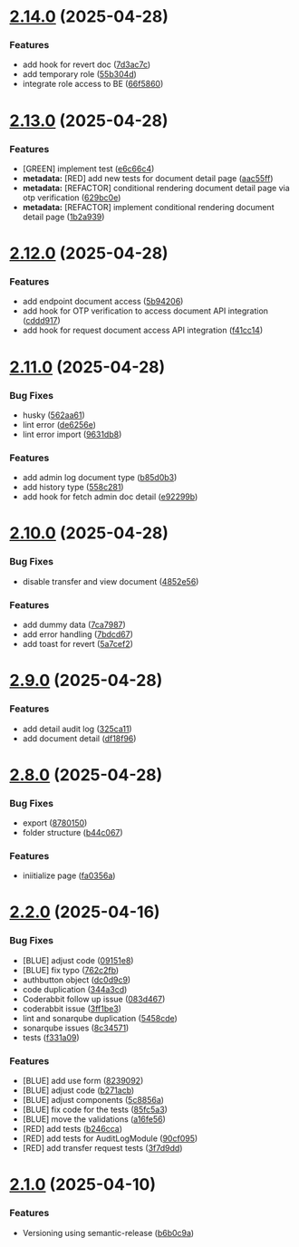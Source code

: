 # [2.14.0](https://github.com/PPL-B3/avento-origin-fe/compare/v2.13.0...v2.14.0) (2025-04-28)


### Features

* add hook for revert doc ([7d3ac7c](https://github.com/PPL-B3/avento-origin-fe/commit/7d3ac7c7172400b3d3d043306440e25052a3da82))
* add temporary role ([55b304d](https://github.com/PPL-B3/avento-origin-fe/commit/55b304d430fb10e30aee3b8d0f1ff102cf720fc7))
* integrate role access to BE ([66f5860](https://github.com/PPL-B3/avento-origin-fe/commit/66f586091c25d3366701acb152c4d45c5f87ca5a))

# [2.13.0](https://github.com/PPL-B3/avento-origin-fe/compare/v2.12.0...v2.13.0) (2025-04-28)


### Features

* [GREEN] implement test ([e6c66c4](https://github.com/PPL-B3/avento-origin-fe/commit/e6c66c4b111533411295365bea02f4ecc5f2f454))
* **metadata:** [RED] add new tests for document detail page ([aac55ff](https://github.com/PPL-B3/avento-origin-fe/commit/aac55ff96901877eadb968a0d4dd81260017f97e))
* **metadata:** [REFACTOR] conditional rendering document detail page via otp verification ([629bc0e](https://github.com/PPL-B3/avento-origin-fe/commit/629bc0e67b42f64f34c407ef0313d63cbc4d32d8))
* **metadata:** [REFACTOR] implement conditional rendering document detail page ([1b2a939](https://github.com/PPL-B3/avento-origin-fe/commit/1b2a939c1488e56188a00967a3095af0bc39e9bb))

# [2.12.0](https://github.com/PPL-B3/avento-origin-fe/compare/v2.11.0...v2.12.0) (2025-04-28)

### Features

- add endpoint document access ([5b94206](https://github.com/PPL-B3/avento-origin-fe/commit/5b942069178a05904f94b959a48fc18a276f557b))
- add hook for OTP verification to access document API integration ([cddd917](https://github.com/PPL-B3/avento-origin-fe/commit/cddd917c5d510ffcb82d8bcd030fda53cd39fed2))
- add hook for request document access API integration ([f41cc14](https://github.com/PPL-B3/avento-origin-fe/commit/f41cc1409eb3f52be60cbc138755959b90fbac09))

# [2.11.0](https://github.com/PPL-B3/avento-origin-fe/compare/v2.10.0...v2.11.0) (2025-04-28)

### Bug Fixes

- husky ([562aa61](https://github.com/PPL-B3/avento-origin-fe/commit/562aa6128468b379f503bb83cd48b35de1862dee))
- lint error ([de6256e](https://github.com/PPL-B3/avento-origin-fe/commit/de6256e5180eb52274bff6e32be9069981970997))
- lint error import ([9631db8](https://github.com/PPL-B3/avento-origin-fe/commit/9631db8f482fa35f6653afd77f3d8d4f60ae63fc))

### Features

- add admin log document type ([b85d0b3](https://github.com/PPL-B3/avento-origin-fe/commit/b85d0b395fb3d3ee24f0db2599b1d16d60ddbb5b))
- add history type ([558c281](https://github.com/PPL-B3/avento-origin-fe/commit/558c281c583fb713e72d0af25eb1c167945dbc98))
- add hook for fetch admin doc detail ([e92299b](https://github.com/PPL-B3/avento-origin-fe/commit/e92299be8fe05d88082b1f88d03e962de9f1d366))

# [2.10.0](https://github.com/PPL-B3/avento-origin-fe/compare/v2.9.0...v2.10.0) (2025-04-28)

### Bug Fixes

- disable transfer and view document ([4852e56](https://github.com/PPL-B3/avento-origin-fe/commit/4852e56c95e819969244e93c918cfc89a52a5cb7))

### Features

- add dummy data ([7ca7987](https://github.com/PPL-B3/avento-origin-fe/commit/7ca798705cc78eacf59f2c04b3a5814964cb9d98))
- add error handling ([7bdcd67](https://github.com/PPL-B3/avento-origin-fe/commit/7bdcd67a085cd1295887f66ceebffcae78c64d11))
- add toast for revert ([5a7cef2](https://github.com/PPL-B3/avento-origin-fe/commit/5a7cef2af00e1d2360a0cf8cb0aa66a7b6f55d5f))

# [2.9.0](https://github.com/PPL-B3/avento-origin-fe/compare/v2.8.0...v2.9.0) (2025-04-28)

### Features

- add detail audit log ([325ca11](https://github.com/PPL-B3/avento-origin-fe/commit/325ca1103cb57d0dba38375d815bf461100859e1))
- add document detail ([df18f96](https://github.com/PPL-B3/avento-origin-fe/commit/df18f96fd29395fda1eaed292b6962e260836902))

# [2.8.0](https://github.com/PPL-B3/avento-origin-fe/compare/v2.7.0...v2.8.0) (2025-04-28)

### Bug Fixes

- export ([8780150](https://github.com/PPL-B3/avento-origin-fe/commit/87801506c4896839141bb940326e98cfe20c9388))
- folder structure ([b44c067](https://github.com/PPL-B3/avento-origin-fe/commit/b44c067683ad90cd8dea9e767c748c0414255b6d))

### Features

- iniitialize page ([fa0356a](https://github.com/PPL-B3/avento-origin-fe/commit/fa0356a8f15d409caaab909ebf85c2b317a33623))

# [2.2.0](https://github.com/PPL-B3/avento-origin-fe/compare/v2.1.0...v2.2.0) (2025-04-16)

### Bug Fixes

- [BLUE] adjust code ([09151e8](https://github.com/PPL-B3/avento-origin-fe/commit/09151e8dcbd79e07bdca98060a4c3e48e88c2aa7))
- [BLUE] fix typo ([762c2fb](https://github.com/PPL-B3/avento-origin-fe/commit/762c2fb1889ebf6c23aed3e026fcb39e1dea6ff2))
- authbutton object ([dc0d9c9](https://github.com/PPL-B3/avento-origin-fe/commit/dc0d9c979c6f687e8128f2049b42e4d544e0dab6))
- code duplication ([344a3cd](https://github.com/PPL-B3/avento-origin-fe/commit/344a3cd05f7e0ab3654ddd45d6aa068dd8ba6dc2))
- Coderabbit follow up issue ([083d467](https://github.com/PPL-B3/avento-origin-fe/commit/083d4673a7c6958acd73bbf9910d64728439f109))
- coderabbit issue ([3ff1be3](https://github.com/PPL-B3/avento-origin-fe/commit/3ff1be367d06f9894fd5dbe371b7df6a0fe3d227))
- lint and sonarqube duplication ([5458cde](https://github.com/PPL-B3/avento-origin-fe/commit/5458cdeac37a233b2e0b1a443ad69f24da273837))
- sonarqube issues ([8c34571](https://github.com/PPL-B3/avento-origin-fe/commit/8c34571d0944cb91302ef1ea70e08ef8d107329a))
- tests ([f331a09](https://github.com/PPL-B3/avento-origin-fe/commit/f331a09523ccb9ed64987d6e91e5fcef6934f1d2))

### Features

- [BLUE] add use form ([8239092](https://github.com/PPL-B3/avento-origin-fe/commit/8239092d1827e6f2db7ca11f577204434d1bbd32))
- [BLUE] adjust code ([b271acb](https://github.com/PPL-B3/avento-origin-fe/commit/b271acbfff1975fb3770aca7133b83afd8ae7310))
- [BLUE] adjust components ([5c8856a](https://github.com/PPL-B3/avento-origin-fe/commit/5c8856a498af76b5d224c8553d7740c7130693d1))
- [BLUE] fix code for the tests ([85fc5a3](https://github.com/PPL-B3/avento-origin-fe/commit/85fc5a3fa632aca241fc2f12c2fa0d1313e9a382))
- [BLUE] move the validations ([a16fe56](https://github.com/PPL-B3/avento-origin-fe/commit/a16fe56f988134b05600f33e93835fa89a696b3e))
- [RED] add tests ([b246cca](https://github.com/PPL-B3/avento-origin-fe/commit/b246ccada1924b219bb05f09a7847e5c91d884a0))
- [RED] add tests for AuditLogModule ([90cf095](https://github.com/PPL-B3/avento-origin-fe/commit/90cf095426a30553bf75696f9270356620c1a072))
- [RED] add transfer request tests ([3f7d9dd](https://github.com/PPL-B3/avento-origin-fe/commit/3f7d9dd66715f7d75802f72bd869448f116805dd))

# [2.1.0](https://github.com/PPL-B3/avento-origin-fe/compare/v2.0.1...v2.1.0) (2025-04-10)

### Features

- Versioning using semantic-release ([b6b0c9a](https://github.com/PPL-B3/avento-origin-fe/commit/b6b0c9a2da836eb7e63ef422705d2cd155cd3f3a))
